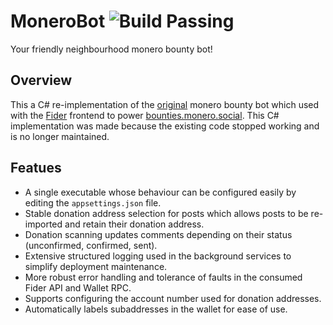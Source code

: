 # MoneroBot ![Build Passing](https://github.com/HennyH/monerobot/actions/workflows/ci.yml/badge.svg)

Your friendly neighbourhood monero bounty bot!

## Overview

This a C# re-implementation of the [original](https://github.com/t-900-a/fider-monero-bot) monero bounty bot which used with
the [Fider](https://fider.io/) frontend to power [bounties.monero.social](https://bounties.monero.social/). This C# implementation was
made because the existing code stopped working and is no longer maintained.

## Featues

- A single executable whose behaviour can be configured easily by editing the `appsettings.json` file.
- Stable donation address selection for posts which allows posts to be re-imported and retain their donation address.
- Donation scanning updates comments depending on their status (unconfirmed, confirmed, sent).
- Extensive structured logging used in the background services to simplify deployment maintenance.
- More robust error handling and tolerance of faults in the consumed Fider API and Wallet RPC.
- Supports configuring the account number used for donation addresses.
- Automatically labels subaddresses in the wallet for ease of use.
